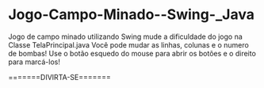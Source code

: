 # Jogo-Campo-Minado--Swing-_Java
Jogo de campo minado utilizando Swing 
mude a dificuldade do jogo na Classe TelaPrincipal.java
Você pode mudar as linhas, colunas e o numero de bombas!
Use o botão esquedo do mouse para abrir os botões e o direito para marcá-los!

=======DIVIRTA-SE=======
